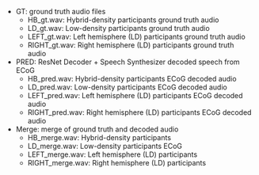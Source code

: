 - GT: ground truth audio files
  - HB_gt.wav: Hybrid-density participants ground truth audio
  - LD_gt.wav: Low-density participants ground truth audio
  - LEFT_gt.wav: Left hemisphere (LD) participants ground truth audio
  - RIGHT_gt.wav: Right hemisphere (LD) participants ground truth audio
- PRED: ResNet Decoder + Speech Synthesizer decoded speech from ECoG
    - HB_pred.wav: Hybrid-density participants ECoG decoded audio
    - LD_pred.wav: Low-density participants ECoG decoded audio
    - LEFT_pred.wav: Left hemisphere (LD) participants ECoG decoded audio
    - RIGHT_pred.wav: Right hemisphere (LD) participants ECoG decoded audio
- Merge: merge of ground truth and decoded audio
    - HB_merge.wav: Hybrid-density participants
    - LD_merge.wav: Low-density participants ECoG
    - LEFT_merge.wav: Left hemisphere (LD) participants
    - RIGHT_merge.wav: Right hemisphere (LD) participants